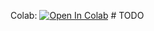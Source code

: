 Colab: [![Open In Colab](https://colab.research.google.com/assets/colab-badge.svg)](https://github.com/Shaorrran/dls-stuff/) # TODO
